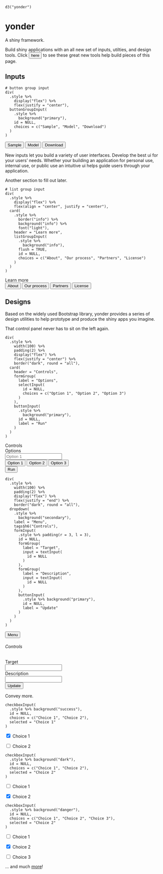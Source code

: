 
<div class="sourceCode" id="cb1"><pre class="sourceCode r"><code class="sourceCode r"><span id="cb1-1"><a href="#cb1-1"></a><span class="kw">d3</span>(<span class="st">&quot;yonder&quot;</span>)</span></code></pre></div>
<!--html_preserve-->
<h1 class="display-3">
yonder
</h1>
<!--/html_preserve-->
<p class="lead">
A shiny framework.
</p>
<!--html_preserve-->
<p class="lead">
Build shiny applications with an all new set of
inputs, utilties, and design tools. Click
<button class="yonder-link btn btn-link" data-toggle="collapse" data-target=".hasCopyButton">here</button>
to see these great new tools help build pieces of this page.
</p>
<!--/html_preserve-->
<h2 id="inputs">Inputs</h2>
<div class="row">
<div class="col-md-6 col-12">
<div class="sourceCode" id="cb2"><pre class="sourceCode r"><code class="sourceCode r"><span id="cb2-1"><a href="#cb2-1"></a><span class="co"># button group input</span></span>
<span id="cb2-2"><a href="#cb2-2"></a><span class="kw">div</span>(</span>
<span id="cb2-3"><a href="#cb2-3"></a>  .style <span class="op">%&gt;%</span><span class="st"> </span></span>
<span id="cb2-4"><a href="#cb2-4"></a><span class="st">    </span><span class="kw">display</span>(<span class="st">&quot;flex&quot;</span>) <span class="op">%&gt;%</span><span class="st"> </span></span>
<span id="cb2-5"><a href="#cb2-5"></a><span class="st">    </span><span class="kw">flex</span>(<span class="dt">justify =</span> <span class="st">&quot;center&quot;</span>),</span>
<span id="cb2-6"><a href="#cb2-6"></a>  <span class="kw">buttonGroupInput</span>(</span>
<span id="cb2-7"><a href="#cb2-7"></a>    .style <span class="op">%&gt;%</span><span class="st"> </span></span>
<span id="cb2-8"><a href="#cb2-8"></a><span class="st">      </span><span class="kw">background</span>(<span class="st">&quot;primary&quot;</span>),</span>
<span id="cb2-9"><a href="#cb2-9"></a>    <span class="dt">id =</span> <span class="ot">NULL</span>,</span>
<span id="cb2-10"><a href="#cb2-10"></a>    <span class="dt">choices =</span> <span class="kw">c</span>(<span class="st">&quot;Sample&quot;</span>, <span class="st">&quot;Model&quot;</span>, <span class="st">&quot;Download&quot;</span>)</span>
<span id="cb2-11"><a href="#cb2-11"></a>  )</span>
<span id="cb2-12"><a href="#cb2-12"></a>)</span></code></pre></div>
<!--html_preserve-->
<div class="d-flex justify-content-center">
<div class="yonder-button-group btn-group btn-group-primary" role="group">
<button type="button" class="btn" value="Sample">
Sample
</button>
<button type="button" class="btn" value="Model">
Model
</button>
<button type="button" class="btn" value="Download">
Download
</button>
</div>
</div>
<!--/html_preserve-->
</div>
<div class="col-md-6 col-12">
<p>New inputs let you build a variety of user interfaces. Develop the best ui for
your users’ needs. Whether your building an application for personal use,
internal use, or public use an intuitive ui helps guide users through your
application.</p>
</div>
</div>
<div class="row">
<div class="col-md-6 col-12">
<p>Another section to fill out later.</p>
</div>
<div class="col-md-6 col-12">
<div class="sourceCode" id="cb3"><pre class="sourceCode r"><code class="sourceCode r"><span id="cb3-1"><a href="#cb3-1"></a><span class="co"># list group input</span></span>
<span id="cb3-2"><a href="#cb3-2"></a><span class="kw">div</span>(</span>
<span id="cb3-3"><a href="#cb3-3"></a>  .style <span class="op">%&gt;%</span><span class="st"> </span></span>
<span id="cb3-4"><a href="#cb3-4"></a><span class="st">    </span><span class="kw">display</span>(<span class="st">&quot;flex&quot;</span>) <span class="op">%&gt;%</span><span class="st"> </span></span>
<span id="cb3-5"><a href="#cb3-5"></a><span class="st">    </span><span class="kw">flex</span>(<span class="dt">align =</span> <span class="st">&quot;center&quot;</span>, <span class="dt">justify =</span> <span class="st">&quot;center&quot;</span>),</span>
<span id="cb3-6"><a href="#cb3-6"></a>  <span class="kw">card</span>(</span>
<span id="cb3-7"><a href="#cb3-7"></a>    .style <span class="op">%&gt;%</span><span class="st"> </span></span>
<span id="cb3-8"><a href="#cb3-8"></a><span class="st">      </span><span class="kw">border</span>(<span class="st">&quot;info&quot;</span>) <span class="op">%&gt;%</span><span class="st"> </span></span>
<span id="cb3-9"><a href="#cb3-9"></a><span class="st">      </span><span class="kw">background</span>(<span class="st">&quot;info&quot;</span>) <span class="op">%&gt;%</span><span class="st"> </span></span>
<span id="cb3-10"><a href="#cb3-10"></a><span class="st">      </span><span class="kw">font</span>(<span class="st">&quot;light&quot;</span>),</span>
<span id="cb3-11"><a href="#cb3-11"></a>    <span class="dt">header =</span> <span class="st">&quot;Learn more&quot;</span>,</span>
<span id="cb3-12"><a href="#cb3-12"></a>    <span class="kw">listGroupInput</span>(</span>
<span id="cb3-13"><a href="#cb3-13"></a>      .style <span class="op">%&gt;%</span><span class="st"> </span></span>
<span id="cb3-14"><a href="#cb3-14"></a><span class="st">        </span><span class="kw">background</span>(<span class="st">&quot;info&quot;</span>),</span>
<span id="cb3-15"><a href="#cb3-15"></a>      <span class="dt">flush =</span> <span class="ot">TRUE</span>,</span>
<span id="cb3-16"><a href="#cb3-16"></a>      <span class="dt">id =</span> <span class="ot">NULL</span>,</span>
<span id="cb3-17"><a href="#cb3-17"></a>      <span class="dt">choices =</span> <span class="kw">c</span>(<span class="st">&quot;About&quot;</span>, <span class="st">&quot;Our process&quot;</span>, <span class="st">&quot;Partners&quot;</span>, <span class="st">&quot;License&quot;</span>)</span>
<span id="cb3-18"><a href="#cb3-18"></a>    )</span>
<span id="cb3-19"><a href="#cb3-19"></a>  )</span>
<span id="cb3-20"><a href="#cb3-20"></a>)</span></code></pre></div>
<!--html_preserve-->
<div class="d-flex justify-content-center align-items-center">
<div class="card border border-info bg-info text-light">
<div class="card-header">
Learn more
</div>
<div class="yonder-list-group list-group list-group-flush list-group-info">
<button class="list-group-item list-group-item-action" value="About">
About
</button>
<button class="list-group-item list-group-item-action" value="Our process">
Our process
</button>
<button class="list-group-item list-group-item-action" value="Partners">
Partners
</button>
<button class="list-group-item list-group-item-action" value="License">
License
</button>
</div>
</div>
</div>
<!--/html_preserve-->
</div>
</div>
<h2 id="designs">Designs</h2>
<div class="row">
<div class="col-12">
<p>Based on the widely used Bootstrap library, yonder provides a series of design
utilities to help prototype and produce the shiny apps you imagine.</p>
</div>
</div>
<div class="row">
<div class="col-4-md col-12">
<p>That control panel never has to sit on the left again.</p>
</div>
<div class="col-8-md col-12">
<div class="sourceCode" id="cb4"><pre class="sourceCode r"><code class="sourceCode r"><span id="cb4-1"><a href="#cb4-1"></a><span class="kw">div</span>(</span>
<span id="cb4-2"><a href="#cb4-2"></a>  .style <span class="op">%&gt;%</span><span class="st"> </span></span>
<span id="cb4-3"><a href="#cb4-3"></a><span class="st">    </span><span class="kw">width</span>(<span class="dv">100</span>) <span class="op">%&gt;%</span><span class="st"> </span></span>
<span id="cb4-4"><a href="#cb4-4"></a><span class="st">    </span><span class="kw">padding</span>(<span class="dv">2</span>) <span class="op">%&gt;%</span><span class="st"> </span></span>
<span id="cb4-5"><a href="#cb4-5"></a><span class="st">    </span><span class="kw">display</span>(<span class="st">&quot;flex&quot;</span>) <span class="op">%&gt;%</span><span class="st"> </span></span>
<span id="cb4-6"><a href="#cb4-6"></a><span class="st">    </span><span class="kw">flex</span>(<span class="dt">justify =</span> <span class="st">&quot;center&quot;</span>) <span class="op">%&gt;%</span><span class="st"> </span></span>
<span id="cb4-7"><a href="#cb4-7"></a><span class="st">    </span><span class="kw">border</span>(<span class="st">&quot;dark&quot;</span>, <span class="dt">round =</span> <span class="st">&quot;all&quot;</span>),</span>
<span id="cb4-8"><a href="#cb4-8"></a>  <span class="kw">card</span>(</span>
<span id="cb4-9"><a href="#cb4-9"></a>    <span class="dt">header =</span> <span class="st">&quot;Controls&quot;</span>,</span>
<span id="cb4-10"><a href="#cb4-10"></a>    <span class="kw">formGroup</span>(</span>
<span id="cb4-11"><a href="#cb4-11"></a>      <span class="dt">label =</span> <span class="st">&quot;Options&quot;</span>,</span>
<span id="cb4-12"><a href="#cb4-12"></a>      <span class="kw">selectInput</span>(</span>
<span id="cb4-13"><a href="#cb4-13"></a>        <span class="dt">id =</span> <span class="ot">NULL</span>,</span>
<span id="cb4-14"><a href="#cb4-14"></a>        <span class="dt">choices =</span> <span class="kw">c</span>(<span class="st">&quot;Option 1&quot;</span>, <span class="st">&quot;Option 2&quot;</span>, <span class="st">&quot;Option 3&quot;</span>)</span>
<span id="cb4-15"><a href="#cb4-15"></a>      )</span>
<span id="cb4-16"><a href="#cb4-16"></a>    ),</span>
<span id="cb4-17"><a href="#cb4-17"></a>    <span class="kw">buttonInput</span>(</span>
<span id="cb4-18"><a href="#cb4-18"></a>      .style <span class="op">%&gt;%</span><span class="st"> </span></span>
<span id="cb4-19"><a href="#cb4-19"></a><span class="st">        </span><span class="kw">background</span>(<span class="st">&quot;primary&quot;</span>),</span>
<span id="cb4-20"><a href="#cb4-20"></a>      <span class="dt">id =</span> <span class="ot">NULL</span>,</span>
<span id="cb4-21"><a href="#cb4-21"></a>      <span class="dt">label =</span> <span class="st">&quot;Run&quot;</span></span>
<span id="cb4-22"><a href="#cb4-22"></a>    )</span>
<span id="cb4-23"><a href="#cb4-23"></a>  )</span>
<span id="cb4-24"><a href="#cb4-24"></a>)</span></code></pre></div>
<!--html_preserve-->
<div class="w-100 p-2 d-flex justify-content-center border border-dark rounded">
<div class="card">
<div class="card-header">
Controls
</div>
<div class="card-body">
<div class="form-group">
<label>Options</label>
<div class="yonder-select">
<input type="text" class="form-control custom-select" data-toggle="dropdown" data-boundary="window" placeholder="Option 1"/>
<div class="dropdown-menu">
<button class="dropdown-item active" value="Option 1">
Option 1
</button>
<button class="dropdown-item" value="Option 2">
Option 2
</button>
<button class="dropdown-item" value="Option 3">
Option 3
</button>
</div>
<div class="valid-feedback">

</div>
<div class="invalid-feedback">

</div>
</div>
</div>
</div>
<div class="card-body">
<button autocomplete="off" class="yonder-button btn btn-primary" role="button" type="button">
Run
</button>
</div>
</div>
</div>
<!--/html_preserve-->
</div>
</div>
<div class="row mt-5">
<div class="col-12">
<div class="sourceCode" id="cb5"><pre class="sourceCode r"><code class="sourceCode r"><span id="cb5-1"><a href="#cb5-1"></a><span class="kw">div</span>(</span>
<span id="cb5-2"><a href="#cb5-2"></a>  .style <span class="op">%&gt;%</span><span class="st"> </span></span>
<span id="cb5-3"><a href="#cb5-3"></a><span class="st">    </span><span class="kw">width</span>(<span class="dv">100</span>) <span class="op">%&gt;%</span><span class="st"> </span></span>
<span id="cb5-4"><a href="#cb5-4"></a><span class="st">    </span><span class="kw">padding</span>(<span class="dv">2</span>) <span class="op">%&gt;%</span><span class="st"> </span></span>
<span id="cb5-5"><a href="#cb5-5"></a><span class="st">    </span><span class="kw">display</span>(<span class="st">&quot;flex&quot;</span>) <span class="op">%&gt;%</span><span class="st"> </span></span>
<span id="cb5-6"><a href="#cb5-6"></a><span class="st">    </span><span class="kw">flex</span>(<span class="dt">justify =</span> <span class="st">&quot;end&quot;</span>) <span class="op">%&gt;%</span><span class="st"> </span></span>
<span id="cb5-7"><a href="#cb5-7"></a><span class="st">    </span><span class="kw">border</span>(<span class="st">&quot;dark&quot;</span>, <span class="dt">round =</span> <span class="st">&quot;all&quot;</span>),</span>
<span id="cb5-8"><a href="#cb5-8"></a>  <span class="kw">dropdown</span>(</span>
<span id="cb5-9"><a href="#cb5-9"></a>    .style <span class="op">%&gt;%</span><span class="st"> </span></span>
<span id="cb5-10"><a href="#cb5-10"></a><span class="st">      </span><span class="kw">background</span>(<span class="st">&quot;secondary&quot;</span>),</span>
<span id="cb5-11"><a href="#cb5-11"></a>    <span class="dt">label =</span> <span class="st">&quot;Menu&quot;</span>,</span>
<span id="cb5-12"><a href="#cb5-12"></a>    tags<span class="op">$</span><span class="kw">h6</span>(<span class="st">&quot;Controls&quot;</span>),</span>
<span id="cb5-13"><a href="#cb5-13"></a>    <span class="kw">formInput</span>(</span>
<span id="cb5-14"><a href="#cb5-14"></a>      .style <span class="op">%&gt;%</span><span class="st"> </span><span class="kw">padding</span>(<span class="dt">r =</span> <span class="dv">3</span>, <span class="dt">l =</span> <span class="dv">3</span>),</span>
<span id="cb5-15"><a href="#cb5-15"></a>      <span class="dt">id =</span> <span class="ot">NULL</span>,</span>
<span id="cb5-16"><a href="#cb5-16"></a>      <span class="kw">formGroup</span>(</span>
<span id="cb5-17"><a href="#cb5-17"></a>        <span class="dt">label =</span> <span class="st">&quot;Target&quot;</span>,</span>
<span id="cb5-18"><a href="#cb5-18"></a>        <span class="dt">input =</span> <span class="kw">textInput</span>(</span>
<span id="cb5-19"><a href="#cb5-19"></a>          <span class="dt">id =</span> <span class="ot">NULL</span></span>
<span id="cb5-20"><a href="#cb5-20"></a>        )</span>
<span id="cb5-21"><a href="#cb5-21"></a>      ),</span>
<span id="cb5-22"><a href="#cb5-22"></a>      <span class="kw">formGroup</span>(</span>
<span id="cb5-23"><a href="#cb5-23"></a>        <span class="dt">label =</span> <span class="st">&quot;Description&quot;</span>,</span>
<span id="cb5-24"><a href="#cb5-24"></a>        <span class="dt">input =</span> <span class="kw">textInput</span>(</span>
<span id="cb5-25"><a href="#cb5-25"></a>          <span class="dt">id =</span> <span class="ot">NULL</span></span>
<span id="cb5-26"><a href="#cb5-26"></a>        )</span>
<span id="cb5-27"><a href="#cb5-27"></a>      ),</span>
<span id="cb5-28"><a href="#cb5-28"></a>      <span class="kw">buttonInput</span>(</span>
<span id="cb5-29"><a href="#cb5-29"></a>        .style <span class="op">%&gt;%</span><span class="st"> </span><span class="kw">background</span>(<span class="st">&quot;primary&quot;</span>),</span>
<span id="cb5-30"><a href="#cb5-30"></a>        <span class="dt">id =</span> <span class="ot">NULL</span>,</span>
<span id="cb5-31"><a href="#cb5-31"></a>        <span class="dt">label =</span> <span class="st">&quot;Update&quot;</span></span>
<span id="cb5-32"><a href="#cb5-32"></a>      )</span>
<span id="cb5-33"><a href="#cb5-33"></a>    )</span>
<span id="cb5-34"><a href="#cb5-34"></a>  )</span>
<span id="cb5-35"><a href="#cb5-35"></a>)</span></code></pre></div>
<!--html_preserve-->
<div class="w-100 p-2 d-flex justify-content-end border border-dark rounded">
<div class="dropdown btn-group-secondary">
<button class="btn dropdown-toggle" type="button" data-toggle="dropdown" aria-haspop="true" aria-expanded="false">
Menu
</button>
<div class="dropdown-menu">
<h6>
Controls
</h6>
<form class="yonder-form pr-3 pl-3">
<div class="form-group">
<label>Target</label>
<div class="yonder-textual">
<input class="form-control" type="text" autocomplete="off"/>
<div class="valid-feedback">

</div>
<div class="invalid-feedback">

</div>
</div>
</div>
<div class="form-group">
<label>Description</label>
<div class="yonder-textual">
<input class="form-control" type="text" autocomplete="off"/>
<div class="valid-feedback">

</div>
<div class="invalid-feedback">

</div>
</div>
</div>
<button autocomplete="off" class="yonder-button btn dropdown-item btn-primary" role="button" type="button">
Update
</button>
</form>
</div>
</div>
</div>
<!--/html_preserve-->
</div>
</div>
<div class="row">
<div class="col-md-4 col-12">
<p>Convey more.</p>
</div>
<div class="col-md-8 col-12 d-flex flex-row justify-content-around">
<div class="sourceCode" id="cb6"><pre class="sourceCode r"><code class="sourceCode r"><span id="cb6-1"><a href="#cb6-1"></a><span class="kw">checkboxInput</span>(</span>
<span id="cb6-2"><a href="#cb6-2"></a>  .style <span class="op">%&gt;%</span><span class="st"> </span><span class="kw">background</span>(<span class="st">&quot;success&quot;</span>),</span>
<span id="cb6-3"><a href="#cb6-3"></a>  <span class="dt">id =</span> <span class="ot">NULL</span>,</span>
<span id="cb6-4"><a href="#cb6-4"></a>  <span class="dt">choices =</span> <span class="kw">c</span>(<span class="st">&quot;Choice 1&quot;</span>, <span class="st">&quot;Choice 2&quot;</span>),</span>
<span id="cb6-5"><a href="#cb6-5"></a>  <span class="dt">selected =</span> <span class="st">&quot;Choice 1&quot;</span></span>
<span id="cb6-6"><a href="#cb6-6"></a>)</span></code></pre></div>
<!--html_preserve-->
<div class="yonder-checkbox custom-control-group-success">
<div class="custom-control custom-checkbox">
<p><input class="custom-control-input" type="checkbox" id="checkbox-545-932" name="checkbox-545-932" value="Choice 1" checked autocomplete="off"/>
<label class="custom-control-label" for="checkbox-545-932">Choice 1</label></p>
</div>
<div class="custom-control custom-checkbox">
<input class="custom-control-input" type="checkbox" id="checkbox-249-176" name="checkbox-249-176" value="Choice 2" autocomplete="off"/>
<label class="custom-control-label" for="checkbox-249-176">Choice 2</label>
<div class="valid-feedback">

</div>
<div class="invalid-feedback">

</div>
</div>
</div>
<!--/html_preserve-->
<div class="sourceCode" id="cb7"><pre class="sourceCode r"><code class="sourceCode r"><span id="cb7-1"><a href="#cb7-1"></a><span class="kw">checkboxInput</span>(</span>
<span id="cb7-2"><a href="#cb7-2"></a>  .style <span class="op">%&gt;%</span><span class="st"> </span><span class="kw">background</span>(<span class="st">&quot;dark&quot;</span>),</span>
<span id="cb7-3"><a href="#cb7-3"></a>  <span class="dt">id =</span> <span class="ot">NULL</span>,</span>
<span id="cb7-4"><a href="#cb7-4"></a>  <span class="dt">choices =</span> <span class="kw">c</span>(<span class="st">&quot;Choice 1&quot;</span>, <span class="st">&quot;Choice 2&quot;</span>),</span>
<span id="cb7-5"><a href="#cb7-5"></a>  <span class="dt">selected =</span> <span class="st">&quot;Choice 2&quot;</span></span>
<span id="cb7-6"><a href="#cb7-6"></a>)</span></code></pre></div>
<!--html_preserve-->
<div class="yonder-checkbox custom-control-group-dark">
<div class="custom-control custom-checkbox">
<p><input class="custom-control-input" type="checkbox" id="checkbox-175-630" name="checkbox-175-630" value="Choice 1" autocomplete="off"/>
<label class="custom-control-label" for="checkbox-175-630">Choice 1</label></p>
</div>
<div class="custom-control custom-checkbox">
<input class="custom-control-input" type="checkbox" id="checkbox-6-736" name="checkbox-6-736" value="Choice 2" checked autocomplete="off"/>
<label class="custom-control-label" for="checkbox-6-736">Choice 2</label>
<div class="valid-feedback">

</div>
<div class="invalid-feedback">

</div>
</div>
</div>
<!--/html_preserve-->
<div class="sourceCode" id="cb8"><pre class="sourceCode r"><code class="sourceCode r"><span id="cb8-1"><a href="#cb8-1"></a><span class="kw">checkboxInput</span>(</span>
<span id="cb8-2"><a href="#cb8-2"></a>  .style <span class="op">%&gt;%</span><span class="st"> </span><span class="kw">background</span>(<span class="st">&quot;danger&quot;</span>),</span>
<span id="cb8-3"><a href="#cb8-3"></a>  <span class="dt">id =</span> <span class="ot">NULL</span>,</span>
<span id="cb8-4"><a href="#cb8-4"></a>  <span class="dt">choices =</span> <span class="kw">c</span>(<span class="st">&quot;Choice 1&quot;</span>, <span class="st">&quot;Choice 2&quot;</span>, <span class="st">&quot;Choice 3&quot;</span>),</span>
<span id="cb8-5"><a href="#cb8-5"></a>  <span class="dt">selected =</span> <span class="st">&quot;Choice 2&quot;</span></span>
<span id="cb8-6"><a href="#cb8-6"></a>)</span></code></pre></div>
<!--html_preserve-->
<div class="yonder-checkbox custom-control-group-danger">
<div class="custom-control custom-checkbox">
<p><input class="custom-control-input" type="checkbox" id="checkbox-809-521" name="checkbox-809-521" value="Choice 1" autocomplete="off"/>
<label class="custom-control-label" for="checkbox-809-521">Choice 1</label></p>
</div>
<div class="custom-control custom-checkbox">
<p><input class="custom-control-input" type="checkbox" id="checkbox-663-909" name="checkbox-663-909" value="Choice 2" checked autocomplete="off"/>
<label class="custom-control-label" for="checkbox-663-909">Choice 2</label></p>
</div>
<div class="custom-control custom-checkbox">
<input class="custom-control-input" type="checkbox" id="checkbox-743-441" name="checkbox-743-441" value="Choice 3" autocomplete="off"/>
<label class="custom-control-label" for="checkbox-743-441">Choice 3</label>
<div class="valid-feedback">

</div>
<div class="invalid-feedback">

</div>
</div>
</div>
<!--/html_preserve-->
</div>
</div>
<div class="row">
<div class="col-12 d-flex justify-content-center">
<div class="display-4">
<p>… and much <a href="reference/index.html">more</a>!</p>
</div>
</div>
</div>
